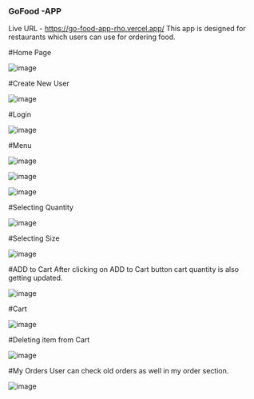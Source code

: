 ### GoFood -APP
Live URL - https://go-food-app-rho.vercel.app/
This app is designed for restaurants which users can use for ordering food.


#Home Page

![image](https://github.com/user-attachments/assets/11dbca0d-147b-4e70-a198-94a4d92f4591)

#Create New User

![image](https://github.com/user-attachments/assets/cc7ac755-a3ed-4b83-bc44-1b6415859ba8)

#Login

![image](https://github.com/user-attachments/assets/cd993d02-80c0-4b29-b6a0-ec5872e9cb29)


#Menu

![image](https://github.com/user-attachments/assets/8731446f-458d-4f60-ba58-7fe12d6129d3)

![image](https://github.com/user-attachments/assets/33ec3ff9-83ff-495f-afab-631a8591bb6d)

![image](https://github.com/user-attachments/assets/2e331d47-2c82-4e05-b985-66d4c24ed9f0)

#Selecting Quantity

![image](https://github.com/user-attachments/assets/515b4e5a-d510-467b-af9c-92cfe90bdd42)

#Selecting Size

![image](https://github.com/user-attachments/assets/5c2a53de-d479-438e-a16d-8d8263aea777)

#ADD to Cart
After clicking on ADD to Cart button cart quantity is also getting updated.

![image](https://github.com/user-attachments/assets/0c415169-1c71-4e91-8dc9-0047348a8723)

#Cart

![image](https://github.com/user-attachments/assets/94d412f8-5ac5-4c65-90d1-e912b524c70b)

#Deleting item from Cart

![image](https://github.com/user-attachments/assets/02c122ba-e0c8-4b82-9c1d-f9f8134fef08)


#My Orders
User can check old orders as well in my order section.

![image](https://github.com/user-attachments/assets/1d5521df-368b-43c5-8b91-b875e5b84623)








